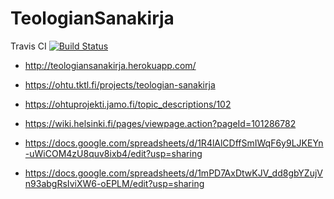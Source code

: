 # TeologianSanakirja
Travis CI
 [![Build Status](https://travis-ci.org/ohtu-pax/TeologianSanakirja.svg?branch=master)](https://travis-ci.org/ohtu-pax/TeologianSanakirja)


* http://teologiansanakirja.herokuapp.com/

* https://ohtu.tktl.fi/projects/teologian-sanakirja

* https://ohtuprojekti.jamo.fi/topic_descriptions/102

* https://wiki.helsinki.fi/pages/viewpage.action?pageId=101286782

* https://docs.google.com/spreadsheets/d/1R4lAlCDffSmIWqF6y9LJKEYn-uWiCOM4zU8quv8ixb4/edit?usp=sharing

* https://docs.google.com/spreadsheets/d/1mPD7AxDtwKJV_dd8gbYZujVn93abgRsIviXW6-oEPLM/edit?usp=sharing

